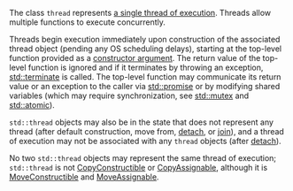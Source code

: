 The class `thread` represents [a single thread of execution](https://en.wikipedia.org/wiki/Thread_(computing) "enwiki:Thread (computing)"). Threads allow multiple functions to execute concurrently.

Threads begin execution immediately upon construction of the associated thread object (pending any OS scheduling delays), starting at the top-level function provided as a [constructor argument](https://en.cppreference.com/w/cpp/thread/thread/thread "cpp/thread/thread/thread"). The return value of the top-level function is ignored and if it terminates by throwing an exception, [std::terminate](https://en.cppreference.com/w/cpp/error/terminate "cpp/error/terminate") is called. The top-level function may communicate its return value or an exception to the caller via [std::promise](https://en.cppreference.com/w/cpp/thread/promise "cpp/thread/promise") or by modifying shared variables (which may require synchronization, see [std::mutex](https://en.cppreference.com/w/cpp/thread/mutex "cpp/thread/mutex") and [std::atomic](https://en.cppreference.com/w/cpp/atomic/atomic "cpp/atomic/atomic")).

`std::thread` objects may also be in the state that does not represent any thread (after default construction, move from, [detach](https://en.cppreference.com/w/cpp/thread/thread/detach "cpp/thread/thread/detach"), or [join](https://en.cppreference.com/w/cpp/thread/thread/join "cpp/thread/thread/join")), and a thread of execution may not be associated with any `thread` objects (after [detach](https://en.cppreference.com/w/cpp/thread/thread/detach "cpp/thread/thread/detach")).

No two `std::thread` objects may represent the same thread of execution; `std::thread` is not [CopyConstructible](https://en.cppreference.com/w/cpp/named_req/CopyConstructible "cpp/named req/CopyConstructible") or [CopyAssignable](https://en.cppreference.com/w/cpp/named_req/CopyAssignable "cpp/named req/CopyAssignable"), although it is [MoveConstructible](https://en.cppreference.com/w/cpp/named_req/MoveConstructible "cpp/named req/MoveConstructible") and [MoveAssignable](https://en.cppreference.com/w/cpp/named_req/MoveAssignable "cpp/named req/MoveAssignable").
